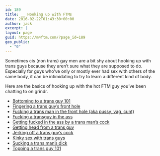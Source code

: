 ```yaml
---
id: 189
title: __ Hooking up with FTMs
date: 2016-02-22T01:43:30+00:00
author: jack
excerpt: |
layout: page
guid: https://m4ftm.com/?page_id=189
geo_public:
  - "0"
---
```

Sometimes cis (non trans) gay men are a bit shy about hooking up with trans guys because they aren&#8217;t sure what they are supposed to do. Especially for guys who&#8217;ve only or mostly ever had sex with others of the same body, it can be intimidating to try to learn a different kind of body.

Here are the basics of hooking up with the hot FTM guy you&#8217;ve been chatting to on grindr.

<ul class="children">
  <li class="page_item page-item-483">
    <a href="http://m4ftm.com/hooking-up/bottoming-to-a-trans-guy/">Bottoming to a trans guy 101</a>
  </li>
  <li class="page_item page-item-887">
    <a href="http://m4ftm.com/hooking-up/fingering-a-trans-guys-front-hole/">Fingering a trans guy’s front hole</a>
  </li>
  <li class="page_item page-item-870">
    <a href="https://m4ftm.com/hooking-up/fucking-a-trans-man-in-the-front-hole-aka-pussy-vag-cunt/">Fucking a trans man in the front hole (aka pussy, vag, cunt)</a>
  </li>
  <li class="page_item page-item-861">
    <a href="http://m4ftm.com/hooking-up/fucking-a-transguy-in-the-ass/">Fucking a transguy in the ass</a>
  </li>
  <li class="page_item page-item-897">
    <a href="http://m4ftm.com/hooking-up/getting-fucked-in-the-ass-by-a-trans-mans-cock/">Getting fucked in the ass by a trans man’s cock</a>
  </li>
  <li class="page_item page-item-857">
    <a href="http://m4ftm.com/hooking-up/getting-head-from-a-trans-guy/">Getting head from a trans guy</a>
  </li>
  <li class="page_item page-item-793">
    <a href="http://m4ftm.com/hooking-up/jerking-off-a-trans-guy/">Jerking off a trans guy’s cock</a>
  </li>
  <li class="page_item page-item-485">
    <a href="http://m4ftm.com/hooking-up/kinky-sex-with-trans-guys/">Kinky sex with trans guys</a>
  </li>
  <li class="page_item page-item-902">
    <a href="http://m4ftm.com/hooking-up/sucking-a-trans-mans-dick/">Sucking a trans man’s dick</a>
  </li>
  <li class="page_item page-item-479">
    <a href="http://m4ftm.com/hooking-up/topping-a-trans-guy/">Topping a trans guy 101</a>
  </li>
</ul>

&nbsp;

&nbsp;

&nbsp;

&nbsp;

&nbsp;

&nbsp;

&nbsp;

&nbsp;